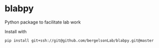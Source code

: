 # blabpy
Python package to facilitate lab work

Install with 

```sh
pip install git+ssh://git@github.com/bergelsonLab/blabpy.git@master
```
